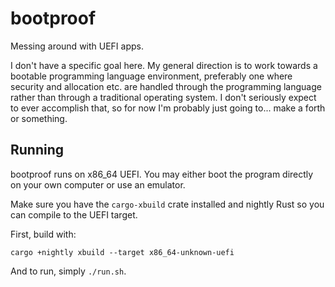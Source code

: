 # bootproof
Messing around with UEFI apps.

I don't have a specific goal here.
My general direction is to work towards a bootable programming language environment,
preferably one where security and allocation etc. are handled through the programming language
rather than through a traditional operating system.
I don't seriously expect to ever accomplish that, so for now I'm probably just going to...
make a forth or something.

## Running
bootproof runs on x86_64 UEFI. You may either boot the program directly on your own computer or use an emulator.

Make sure you have the `cargo-xbuild` crate installed and nightly Rust so you can compile to the UEFI target.

First, build with:
```
cargo +nightly xbuild --target x86_64-unknown-uefi
```

And to run, simply `./run.sh`.
